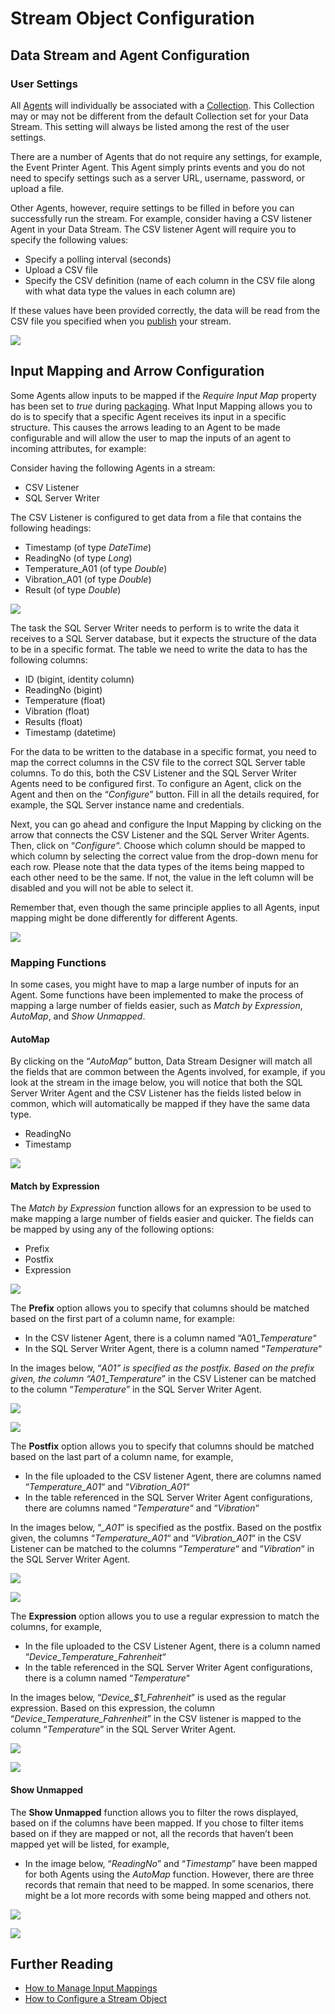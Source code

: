 # Stream Object Configuration

## Data Stream and Agent Configuration

### User Settings

All [Agents](../agent/) will individually be associated with a [Collection](../collection.md). This Collection may or may not be different from the default Collection set for your Data Stream. This setting will always be listed among the rest of the user settings.

There are a number of Agents that do not require any settings, for example, the Event Printer Agent. This Agent simply prints events and you do not need to specify settings such as a server URL, username, password, or upload a file.

Other Agents, however, require settings to be filled in before you can successfully run the stream. For example, consider having a CSV listener Agent in your Data Stream. The CSV listener Agent will require you to specify the following values:

* Specify a polling interval (seconds)
* Upload a CSV file
* Specify the CSV definition (name of each column in the CSV file along with what data type the values in each column are)

If these values have been provided correctly, the data will be read from the CSV file you specified when you [publish](../../how-tos/publish/) your stream.&#x20;

![](<../../.gitbook/assets/image (451).png>)

## Input Mapping and Arrow Configuration

Some Agents allow inputs to be mapped if the _Require Input Map_ property has been set to _true_ during [packaging](../../how-tos/agents/packaging-agents.md). What Input Mapping allows you to do is to specify that a specific Agent receives its input in a specific structure. This causes the arrows leading to an Agent to be made configurable and will allow the user to map the inputs of an agent to incoming attributes, for example:

Consider having the following Agents in a stream:

* CSV Listener
* SQL Server Writer

The CSV Listener is configured to get data from a file that contains the following headings:

* Timestamp (of type _DateTime_)
* ReadingNo (of type _Long_)
* Temperature\_A01 (of type _Double_)
* Vibration\_A01 (of type _Double_)
* Result (of type _Double_)

![](<../../.gitbook/assets/image (1182).png>)

The task the SQL Server Writer needs to perform is to write the data it receives to a SQL Server database, but it expects the structure of the data to be in a specific format. The table we need to write the data to has the following columns:

* ID (bigint, identity column)
* ReadingNo (bigint)
* Temperature (float)
* Vibration (float)
* Results (float)
* Timestamp (datetime)

For the data to be written to the database in a specific format, you need to map the correct columns in the CSV file to the correct SQL Server table columns. To do this, both the CSV Listener and the SQL Server Writer Agents need to be configured first. To configure an Agent, click on the Agent and then on the “_Configure_” button. Fill in all the details required, for example, the SQL Server instance name and credentials.

Next, you can go ahead and configure the Input Mapping by clicking on the arrow that connects the CSV Listener and the SQL Server Writer Agents. Then, click on “_Configure_“. Choose which column should be mapped to which column by selecting the correct value from the drop-down menu for each row. Please note that the data types of the items being mapped to each other need to be the same. If not, the value in the left column will be disabled and you will not be able to select it.

Remember that, even though the same principle applies to all Agents, input mapping might be done differently for different Agents.&#x20;

![](<../../.gitbook/assets/image (274).png>)

### Mapping Functions

In some cases, you might have to map a large number of inputs for an Agent. Some functions have been implemented to make the process of mapping a large number of fields easier, such as _Match by Expression_, _AutoMap_, and _Show Unmapped_.

#### **AutoMap**

By clicking on the “_AutoMap”_ button, Data Stream Designer will match all the fields that are common between the Agents involved, for example, if you look at the stream in the image below, you will notice that both the SQL Server Writer Agent and the CSV Listener has the fields listed below in common, which will automatically be mapped if they have the same data type.

* ReadingNo
* Timestamp

![](<../../.gitbook/assets/image (654).png>)

#### **Match by Expression**

The _Match by Expression_ function allows for an expression to be used to make mapping a large number of fields easier and quicker. The fields can be mapped by using any of the following options:

* Prefix
* Postfix
* Expression

![](<../../.gitbook/assets/image (1030).png>)

The **Prefix** option allows you to specify that columns should be matched based on the first part of a column name, for example:

* In the CSV listener Agent, there is a column named “A01\__Temperature_“
* In the SQL Server Writer Agent, there is a column named “_Temperature_“

In the images below, “_A01” is specified as the postfix. Based on the prefix given, the column “A01_\__Temperature_” in the CSV Listener can be matched to the column “_Temperature_” in the SQL Server Writer Agent. &#x20;

![](<../../.gitbook/assets/image (559).png>)

![](<../../.gitbook/assets/image (972).png>)

The **Postfix** option allows you to specify that columns should be matched based on the last part of a column name, for example,

* In the file uploaded to the CSV listener Agent, there are columns named “_Temperature\_A01_“ and “_Vibration\_A01_“
* In the table referenced in the SQL Server Writer Agent configurations, there are columns named “_Temperature_“ and “_Vibration_“

In the images below, “_\_A01_” is specified as the postfix. Based on the postfix given, the columns “_Temperature\_A01_“ and “_Vibration\_A01_“ in the CSV Listener can be matched to the columns “_Temperature_“ and “_Vibration_“ in the SQL Server Writer Agent. &#x20;

![](<../../.gitbook/assets/image (1405).png>)

![](<../../.gitbook/assets/image (1398).png>)

The **Expression** option allows you to use a regular expression to match the columns, for example,

* In the file uploaded to the CSV Listener Agent, there is a column named “_Device\_Temperature\_Fahrenheit_“
* In the table referenced in the SQL Server Writer Agent configurations, there is a column named “_Temperature_“

In the images below, “_Device\_$1\_Fahrenheit_” is used as the regular expression. Based on this expression, the column “_Device\_Temperature\_Fahrenheit_” in the CSV listener is mapped to the column “_Temperature_” in the SQL Server Writer Agent. &#x20;

![](<../../.gitbook/assets/image (1094).png>)

![](<../../.gitbook/assets/image (1041).png>)

#### **Show Unmapped**

The **Show Unmapped** function allows you to filter the rows displayed, based on if the columns have been mapped. If you chose to filter items based on if they are mapped or not, all the records that haven’t been mapped yet will be listed, for example,

* In the image below, “_ReadingNo_” and “_Timestamp_” have been mapped for both Agents using the _AutoMap_ function. However, there are three records that remain that need to be mapped. In some scenarios, there might be a lot more records with some being mapped and others not.

![](<../../.gitbook/assets/image (554).png>)

![](<../../.gitbook/assets/image (847).png>)

## Further Reading

* [How to Manage Input Mappings](../../how-tos/data-streams/setup-input-mappings.md)
* [How to Configure a Stream Object](stream-object-configuration.md)
